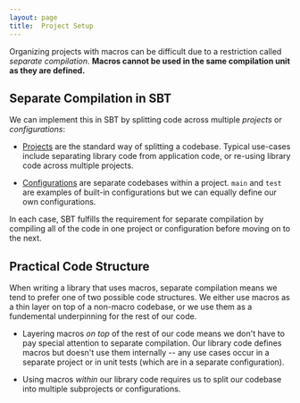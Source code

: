 ```yaml
---
layout: page
title:  Project Setup
---
```


Organizing projects with macros can be difficult due to a restriction called *separate compilation*. **Macros cannot be used in the same compilation unit as they are defined.**

## Separate Compilation in SBT

We can implement this in SBT by splitting code across multiple *projects* or *configurations*:

- [Projects] are the standard way of splitting a codebase. Typical use-cases include separating library code from application code, or re-using library code across multiple projects.

- [Configurations] are separate codebases within a project. `main` and `test` are examples of built-in configurations but we can equally define our own configurations.

In each case, SBT fulfills the requirement for separate compilation by compiling all of the code in one project or configuration before moving on to the next.

[projects]:       http://www.scala-sbt.org/0.13.2/docs/Getting-Started/Multi-Project.html
[configurations]: http://www.scala-sbt.org/0.12.1/docs/Dormant/Configurations.html

## Practical Code Structure

When writing a library that uses macros, separate compilation means we tend to prefer one of two possible code structures. We either use macros as a thin layer on top of a non-macro codebase, or we use them as a fundemental underpinning for the rest of our code.

 - Layering macros *on top* of the rest of our code means we don't have to pay special attention to separate compilation. Our library code defines macros but doesn't use them internally -- any use cases occur in a separate project or in unit tests (which are in a separate configuration).

 - Using macros *within* our library code requires us to split our codebase into multiple subprojects or configurations.
